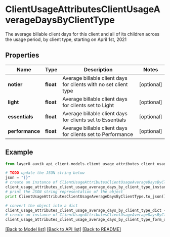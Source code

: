 # ClientUsageAttributesClientUsageAverageDaysByClientType

The average billable client days for this client and all of its children across the usage period, by client type, starting on April 1st, 2021

## Properties
Name | Type | Description | Notes
------------ | ------------- | ------------- | -------------
**notier** | **float** | Average billable client days for clients with no set client type | [optional] 
**light** | **float** | Average billable client days for clients set to Light | [optional] 
**essentials** | **float** | Average billable client days for clients set to Essentials | [optional] 
**performance** | **float** | Average billable client days for clients set to Performance | [optional] 

## Example

```python
from layer8_auvik_api_client.models.client_usage_attributes_client_usage_average_days_by_client_type import ClientUsageAttributesClientUsageAverageDaysByClientType

# TODO update the JSON string below
json = "{}"
# create an instance of ClientUsageAttributesClientUsageAverageDaysByClientType from a JSON string
client_usage_attributes_client_usage_average_days_by_client_type_instance = ClientUsageAttributesClientUsageAverageDaysByClientType.from_json(json)
# print the JSON string representation of the object
print ClientUsageAttributesClientUsageAverageDaysByClientType.to_json()

# convert the object into a dict
client_usage_attributes_client_usage_average_days_by_client_type_dict = client_usage_attributes_client_usage_average_days_by_client_type_instance.to_dict()
# create an instance of ClientUsageAttributesClientUsageAverageDaysByClientType from a dict
client_usage_attributes_client_usage_average_days_by_client_type_form_dict = client_usage_attributes_client_usage_average_days_by_client_type.from_dict(client_usage_attributes_client_usage_average_days_by_client_type_dict)
```
[[Back to Model list]](../README.md#documentation-for-models) [[Back to API list]](../README.md#documentation-for-api-endpoints) [[Back to README]](../README.md)



